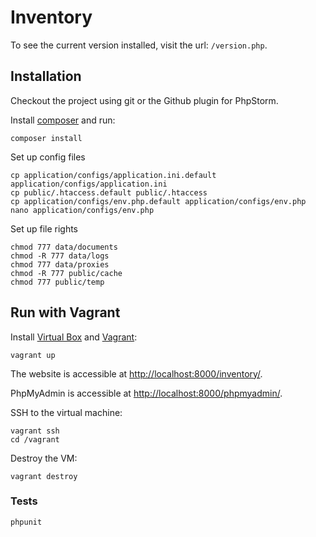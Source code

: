 # Inventory

To see the current version installed, visit the url: `/version.php`.

## Installation

Checkout the project using git or the Github plugin for PhpStorm.

Install [composer](http://getcomposer.org/doc/00-intro.md) and run:

```shell
composer install
```

Set up config files

```shell
cp application/configs/application.ini.default application/configs/application.ini
cp public/.htaccess.default public/.htaccess
cp application/configs/env.php.default application/configs/env.php
nano application/configs/env.php
```

Set up file rights

```shell
chmod 777 data/documents
chmod -R 777 data/logs
chmod 777 data/proxies
chmod -R 777 public/cache
chmod 777 public/temp
```

## Run with Vagrant

Install [Virtual Box](https://www.virtualbox.org/wiki/Downloads) and [Vagrant](http://www.vagrantup.com/):

```shell
vagrant up
```

The website is accessible at [http://localhost:8000/inventory/](http://localhost:8000/inventory/).

PhpMyAdmin is accessible at [http://localhost:8000/phpmyadmin/](http://localhost:8000/phpmyadmin/).

SSH to the virtual machine:

```shell
vagrant ssh
cd /vagrant
```

Destroy the VM:

```shell
vagrant destroy
```

### Tests

```shell
phpunit
```
